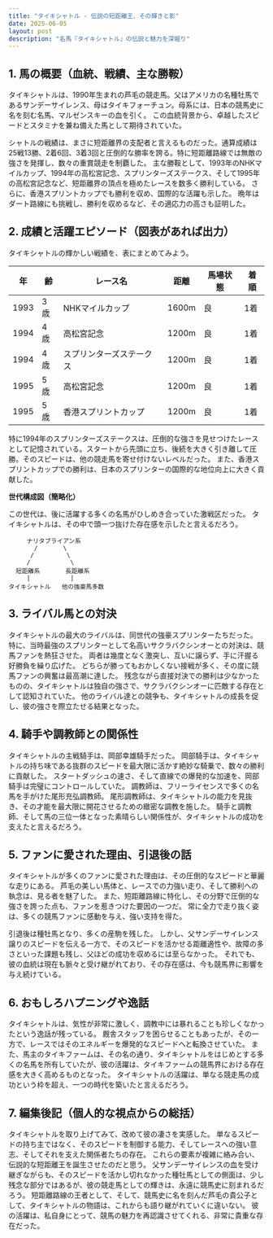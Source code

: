 ```yaml
---
title: "タイキシャトル - 伝説の短距離王、その輝きと影"
date: 2025-06-05
layout: post
description: "名馬『タイキシャトル』の伝説と魅力を深堀り"
---
```


## 1. 馬の概要（血統、戦績、主な勝鞍）

タイキシャトルは、1990年生まれの芦毛の競走馬。父はアメリカの名種牡馬であるサンデーサイレンス、母はタイキフォーチュン。母系には、日本の競馬史に名を刻む名馬、マルゼンスキーの血を引く。  この血統背景から、卓越したスピードとスタミナを兼ね備えた馬として期待されていた。

シャトルの戦績は、まさに短距離界の支配者と言えるものだった。通算成績は25戦13勝、2着6回、3着3回と圧倒的な勝率を誇る。特に短距離路線では無敵の強さを発揮し、数々の重賞競走を制覇した。  主な勝鞍として、1993年のNHKマイルカップ、1994年の高松宮記念、スプリンターズステークス、そして1995年の高松宮記念など、短距離界の頂点を極めたレースを数多く勝利している。  さらに、香港スプリントカップでも勝利を収め、国際的な活躍も示した。  晩年はダート路線にも挑戦し、勝利を収めるなど、その適応力の高さも証明した。


## 2. 成績と活躍エピソード（図表があれば出力）

タイキシャトルの輝かしい戦績を、表にまとめてみよう。

| 年 | 齢 | レース名 | 距離 | 馬場状態 | 着順 |
|---|---|---|---|---|---|
| 1993 | 3歳 | NHKマイルカップ | 1600m | 良 | 1着 |
| 1994 | 4歳 | 高松宮記念 | 1200m | 良 | 1着 |
| 1994 | 4歳 | スプリンターズステークス | 1200m | 良 | 1着 |
| 1995 | 5歳 | 高松宮記念 | 1200m | 良 | 1着 |
| 1995 | 5歳 | 香港スプリントカップ | 1200m | 良 | 1着 |


特に1994年のスプリンターズステークスは、圧倒的な強さを見せつけたレースとして記憶されている。スタートから先頭に立ち、後続を大きく引き離して圧勝。そのスピードは、他の競走馬を寄せ付けないレベルだった。  また、香港スプリントカップでの勝利は、日本のスプリンターの国際的な地位向上に大きく貢献した。

**世代構成図（簡略化）**

この世代は、後に活躍する多くの名馬がひしめき合っていた激戦区だった。 タイキシャトルは、その中で頭一つ抜けた存在感を示したと言えるだろう。

```
     ナリタブライアン系
       /       \
      /         \
     /           \
  短距離系       長距離系
     |           |
タイキシャトル   他の強豪馬多数
```


## 3. ライバル馬との対決

タイキシャトルの最大のライバルは、同世代の強豪スプリンターたちだった。  特に、当時最強のスプリンターとして名高いサクラバクシンオーとの対決は、競馬ファンを熱狂させた。  両者は幾度となく激突し、互いに譲らず、手に汗握る好勝負を繰り広げた。  どちらが勝ってもおかしくない接戦が多く、その度に競馬ファンの興奮は最高潮に達した。  残念ながら直接対決での勝利は少なかったものの、タイキシャトルは独自の強さで、サクラバクシンオーに匹敵する存在として認知されていた。  他のライバル達との競争も、タイキシャトルの成長を促し、彼の強さを際立たせる結果となった。


## 4. 騎手や調教師との関係性

タイキシャトルの主戦騎手は、岡部幸雄騎手だった。  岡部騎手は、タイキシャトルの持ち味である抜群のスピードを最大限に活かす絶妙な騎乗で、数々の勝利に貢献した。  スタートダッシュの速さ、そして直線での爆発的な加速を、岡部騎手は完璧にコントロールしていた。  調教師は、フリーライセンスで多くの名馬を手がけた尾形充弘調教師。  尾形調教師は、タイキシャトルの能力を見抜き、その才能を最大限に開花させるための緻密な調教を施した。  騎手と調教師、そして馬の三位一体となった素晴らしい関係性が、タイキシャトルの成功を支えたと言えるだろう。


## 5. ファンに愛された理由、引退後の話

タイキシャトルが多くのファンに愛された理由は、その圧倒的なスピードと華麗な走りにある。  芦毛の美しい馬体と、レースでの力強い走り、そして勝利への執念は、見る者を魅了した。  また、短距離路線に特化し、その分野で圧倒的な強さを誇った点も、ファンを惹きつけた要因の一つだ。  常に全力で走り抜く姿は、多くの競馬ファンに感動を与え、強い支持を得た。

引退後は種牡馬となり、多くの産駒を残した。  しかし、父サンデーサイレンス譲りのスピードを伝える一方で、そのスピードを活かせる距離適性や、故障の多さといった課題も残し、父ほどの成功を収めるには至らなかった。  それでも、彼の血統は現在も脈々と受け継がれており、その存在感は、今も競馬界に影響を与え続けている。


## 6. おもしろハプニングや逸話

タイキシャトルは、気性が非常に激しく、調教中には暴れることも珍しくなかったという逸話が残っている。  厩舎スタッフを困らせることもあったが、その一方で、レースではそのエネルギーを爆発的なスピードへと転換させていた。  また、馬主のタイキファームは、その名の通り、タイキシャトルをはじめとする多くの名馬を所有していたが、彼の活躍は、タイキファームの競馬界における存在感を大きく高めるものとなった。  タイキシャトルの活躍は、単なる競走馬の成功という枠を超え、一つの時代を築いたと言えるだろう。


## 7. 編集後記（個人的な視点からの総括）

タイキシャトルを取り上げてみて、改めて彼の凄さを実感した。  単なるスピードの持ち主ではなく、そのスピードを制御する能力、そしてレースへの強い意志、そしてそれを支えた関係者たちの存在。  これらの要素が複雑に絡み合い、伝説的な短距離王を誕生させたのだと思う。  父サンデーサイレンスの血を受け継ぎながらも、そのスピードを活かし切れなかった種牡馬としての側面は、少し残念な部分ではあるが、彼の競走馬としての輝きは、永遠に競馬史に刻まれるだろう。  短距離路線の王者として、そして、競馬史に名を刻んだ芦毛の貴公子として、タイキシャトルの物語は、これからも語り継がれていくに違いない。  彼の活躍は、私自身にとって、競馬の魅力を再認識させてくれる、非常に貴重な存在だった。
